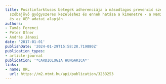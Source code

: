 ```yaml
---
title: Posztinfarktusos betegek adherenciája a másodlagos prevenció szempontjából
  szóbajövő gyógyszeres kezeléshez és ennek hatása a kimenetre - a Nemzeti Szívinfarktusregiszter
  és az OEP adatai alapján
authors:
- Tamás Ferenci
- Péter Ofner
- András Jánosi
date: '2017-01-01'
publishDate: '2024-01-29T15:58:20.719880Z'
publication_types:
- article-journal
publication: '*CARDIOLOGIA HUNGARICA*'
links:
- name: URL
  url: https://m2.mtmt.hu/api/publication/3233253
---
```

